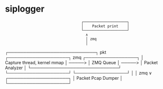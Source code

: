# siplogger

                                       ┌────────────────────┐
                                       │    Packet print    │
                                       └────────────────────┘
                                         ∧
                                         │ zmq
                                         │
┌─────────────────────────────┐  pkt   ┌────────────────────┐  zmq   ┌─────────────────┐
│ Capture thread, kernel mmap │ ─────> │     ZMQ Queue      │ ─────> │ Packet Analyzer │
└─────────────────────────────┘        └────────────────────┘        └─────────────────┘
                                         │
                                         │ zmq
                                         ∨
                                       ┌────────────────────┐
                                       │ Packet Pcap Dumper │
                                       └────────────────────┘

